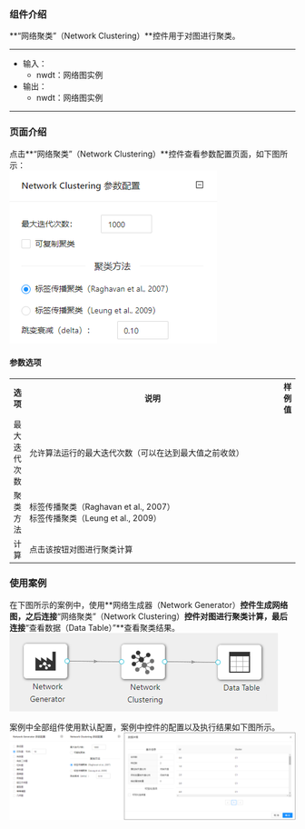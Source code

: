 ### 组件介绍
**“网络聚类”（Network Clustering）**控件用于对图进行聚类。

<hr/>

- 输入：
  - nwdt：网络图实例
- 输出：
  - nwdt：网络图实例

<hr/>


### 页面介绍
点击**“网络聚类”（Network Clustering）**控件查看参数配置页面，如下图所示：  
[ ![](/img/aistudio/network/network-clustering/param.png) ](/img/aistudio/network/network-clustering/param.png)

#### 参数选项
<table>
  <tr>
    <th>选项</th>
    <th width="650">说明</th>
    <th>样例值</th>
  </tr>
  <tr>
      <td>最大迭代次数</td> 
      <td>
      允许算法运行的最大迭代次数（可以在达到最大值之前收敛）
      </td> 
      <td></td>
  </tr>
  <tr>
      <td>聚类方法</td> 
      <td>
      标签传播聚类（Raghavan et al., 2007） <br/>
      标签传播聚类（Leung et al., 2009）
      </td> 
      <td></td>
  </tr>
  <tr>
      <td>计算</td> 
      <td>
      点击该按钮对图进行聚类计算
      </td> 
      <td></td>
  </tr>
</table>

### 使用案例
在下图所示的案例中，使用**网络生成器（Network Generator）**控件生成网络图，之后连接**“网络聚类”（Network Clustering）**控件对图进行聚类计算，最后连接**“查看数据（Data Table）”**查看聚类结果。
[ ![](/img/aistudio/network/network-clustering/workflow.png) ](/img/aistudio/network/network-clustering/workflow.png)

案例中全部组件使用默认配置，案例中控件的配置以及执行结果如下图所示。
[![](/img/aistudio/network/network-clustering/workflow-result.png)](/img/aistudio/network/network-clustering/workflow-result.png)
